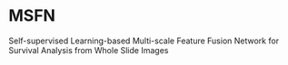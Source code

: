 # MSFN

Self-supervised Learning-based Multi-scale Feature Fusion Network for Survival Analysis from Whole Slide Images
